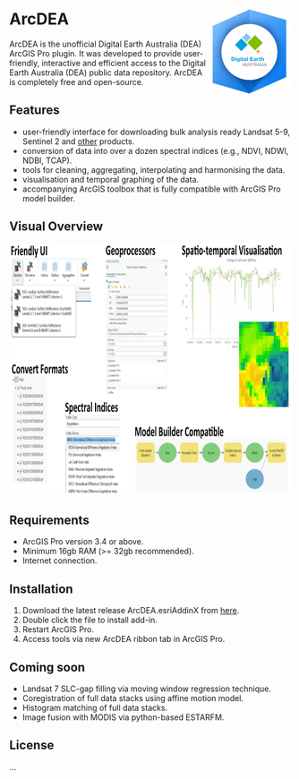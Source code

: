 # ArcDEA <img src="ArcDEA/Images/arcdea_logo.png" align="right" height="150" />

ArcDEA is the unofficial Digital Earth Australia (DEA) ArcGIS Pro plugin. It was developed to provide user-friendly, interactive and efficient access to the Digital Earth Australia (DEA) public data repository. ArcDEA is completely free and open-source.

## Features
* user-friendly interface for downloading bulk analysis ready Landsat 5-9, Sentinel 2 and [other](https://www.dea.ga.gov.au/products) products.
* conversion of data into over a dozen spectral indices (e.g., NDVI, NDWI, NDBI, TCAP).
* tools for cleaning, aggregating, interpolating and harmonising the data.
* visualisation and temporal graphing of the data.
* accompanying ArcGIS toolbox that is fully compatible with ArcGIS Pro model builder.

## Visual Overview
<img src="ArcDEA/Screenshots/overview 05.png" height="450" />

## Requirements
* ArcGIS Pro version 3.4 or above.
* Minimum 16gb RAM (>= 32gb recommended).
* Internet connection.

## Installation
1. Download the latest release ArcDEA.esriAddinX from [here](https://github.com/lewistrotter/ArcDEA/releases).
2. Double click the file to install add-in.
3. Restart ArcGIS Pro.
4. Access tools via new ArcDEA ribbon tab in ArcGIS Pro.

## Coming soon
* Landsat 7 SLC-gap filling via moving window regression technique.
* Coregistration of full data stacks using affine motion model.
* Histogram matching of full data stacks.
* Image fusion with MODIS via python-based ESTARFM.

## License
...
